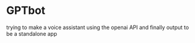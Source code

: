 # GPTbot
trying to make a voice assistant using the openai API and finally output to be a standalone app 
